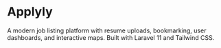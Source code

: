 # Applyly
A modern job listing platform with resume uploads, bookmarking, user dashboards, and interactive maps. Built with Laravel 11 and Tailwind CSS.
